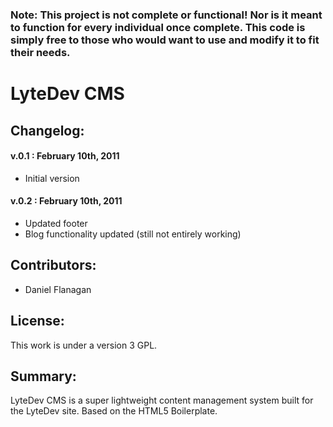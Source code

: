 ### Note: This project is not complete or functional! Nor is it meant to function for every individual once complete. This code is simply free to those who would want to use and modify it to fit their needs. 

# LyteDev CMS

## Changelog:
#### v.0.1 : February 10th, 2011
* Initial version

#### v.0.2 : February 10th, 2011
* Updated footer 
* Blog functionality updated (still not entirely working) 

## Contributors: 
* Daniel Flanagan 

## License:
This work is under a version 3 GPL. 

## Summary:
LyteDev CMS is a super lightweight content management system built for the LyteDev site. Based on the HTML5 Boilerplate. 